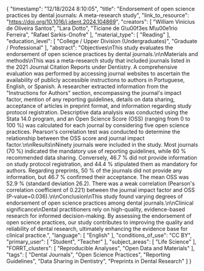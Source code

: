 {
    "timestamp": "12/18/2024 8:10:05",
    "title": "Endorsement of open science practices by dental journals: A meta-research study",
    "link_to_resource": "https://doi.org/10.1016/j.jdent.2024.104869",
    "creators": [
        "William Vinicius de Oliveira Santos",
        "Lara Dotto",
        "Ticiane de G\u00f3es M\u00e1rio Ferreira",
        "Rafael Sarkis-Onofre"
    ],
    "material_type": [
        "Reading"
    ],
    "education_level": [
        "College / Upper Division (Undergraduates)",
        "Graduate / Professional"
    ],
    "abstract": "Objectives\nThis study evaluates the endorsement of open science practices by dental journals.\n\nMaterials and methods\nThis was a meta-research study that included journals listed in the 2021 Journal Citation Reports under Dentistry. A comprehensive evaluation was performed by accessing journal websites to ascertain the availability of publicly accessible instructions to authors in Portuguese, English, or Spanish. A researcher extracted information from the \"Instructions for Authors\" section, encompassing the journal's impact factor, mention of any reporting guidelines, details on data sharing, acceptance of articles in preprint format, and information regarding study protocol registration. Descriptive data analysis was conducted using the Stata 14.0 program, and an Open Science Score (OSS) (ranging from 0 to 100 %) was calculated for each journal by considering five open science practices. Pearson's correlation test was conducted to determine the relationship between the OSS score and journal impact factor.\n\nResults\nNinety journals were included in the study. Most journals (70 %) indicated the mandatory use of reporting guidelines, while 60 % recommended data sharing. Conversely, 46.7 % did not provide information on study protocol registration, and 44.4 % stipulated them as mandatory for authors. Regarding preprints, 50 % of the journals did not provide any information, but 46.7 % confirmed their acceptance. The mean OSS was 52.9 % (standard deviation 26.2). There was a weak correlation (Pearson's correlation coefficient of 0.221) between the journal impact factor and OSS (P-value=0.036).\n\nConclusion\nThis study found varying degrees of endorsement of open science practices among dental journals.\n\nClinical significance\nDental practitioners rely on high-quality, evidence-based research for informed decision-making. By assessing the endorsement of open science practices, our study contributes to improving the quality and reliability of dental research, ultimately enhancing the evidence base for clinical practice.",
    "language": [
        "English"
    ],
    "conditions_of_use": "CC BY",
    "primary_user": [
        "Student",
        "Teacher"
    ],
    "subject_areas": [
        "Life Science"
    ],
    "FORRT_clusters": [
        "Reproducible Analyses",
        "Open Data and Materials"
    ],
    "tags": [
        "Dental Journals",
        "Open Science Practices",
        "Reporting Guidelines",
        "Data Sharing in Dentistry",
        "Preprints in Dental Research"
    ]
}